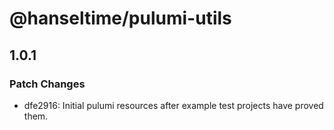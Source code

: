 # @hanseltime/pulumi-utils

## 1.0.1

### Patch Changes

- dfe2916: Initial pulumi resources after example test projects have proved them.
